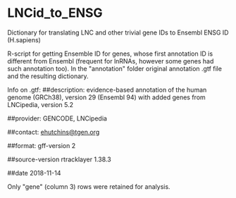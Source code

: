 # LNCid_to_ENSG
Dictionary for translating LNC and other trivial gene IDs to Ensembl ENSG ID (H.sapiens)




R-script for getting Ensemble ID for genes, whose first annotation ID is different from Ensembl (frequent for lnRNAs, however some genes had such annotation too). In the "annotation" folder original annotation .gtf file and the resulting dictionary.


Info on .gtf:
##description: evidence-based annotation of the human genome (GRCh38), version 29 (Ensembl 94) with added genes from LNCipedia, version 5.2

##provider: GENCODE, LNCipedia

##contact: ehutchins@tgen.org

##format: gff-version 2

##source-version rtracklayer 1.38.3

##date 2018-11-14

Only "gene" (column 3) rows were retained for analysis. 
